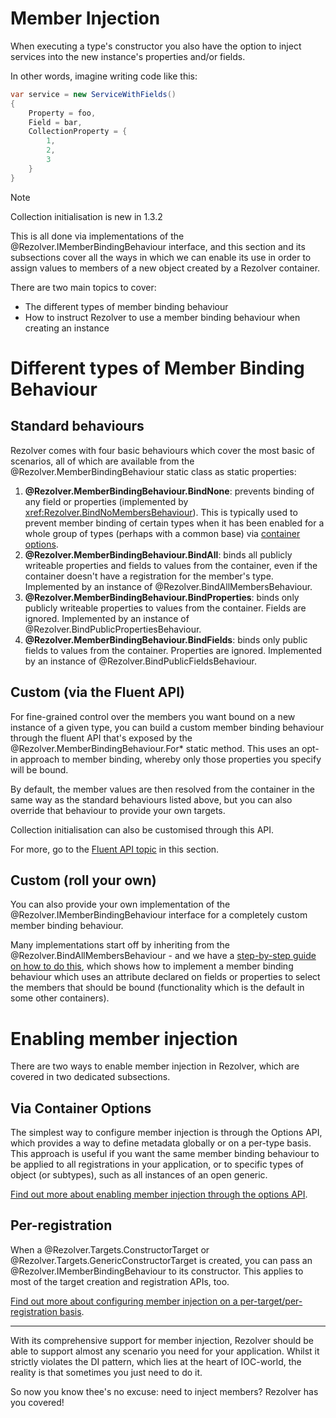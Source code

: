 ﻿# Member Injection

When executing a type's constructor you also have the option to inject services into the new instance's properties
and/or fields.

In other words, imagine writing code like this:

```cs
var service = new ServiceWithFields()
{
    Property = foo,
    Field = bar,
    CollectionProperty = {
        1,
        2,
        3
    }
}
```

> [!NOTE]
> Collection initialisation is new in 1.3.2

This is all done via implementations of the @Rezolver.IMemberBindingBehaviour interface, and this section and its subsections
cover all the ways in which we can enable its use in order to assign values to members of a new object created by a Rezolver
container.

There are two main topics to cover:
- The different types of member binding behaviour
- How to instruct Rezolver to use a member binding behaviour when creating an instance

# Different types of Member Binding Behaviour

## Standard behaviours

Rezolver comes with four basic behaviours which cover the most basic of scenarios, all of which are available
from the @Rezolver.MemberBindingBehaviour static class as static properties:

1. **@Rezolver.MemberBindingBehaviour.BindNone**: prevents binding of any field or properties (implemented by <xref:Rezolver.BindNoMembersBehaviour>).
This is typically used to prevent member binding of certain types when it has been enabled for a whole group of types (perhaps with a common base)
via [container options](options.md).
2. **@Rezolver.MemberBindingBehaviour.BindAll**: binds all publicly writeable properties and fields to values from the container, even
if the container doesn't have a registration for the member's type.  Implemented by an instance of @Rezolver.BindAllMembersBehaviour.
3. **@Rezolver.MemberBindingBehaviour.BindProperties**: binds only publicly writeable properties to values from the container.  Fields are
ignored.  Implemented by an instance of @Rezolver.BindPublicPropertiesBehaviour.
4. **@Rezolver.MemberBindingBehaviour.BindFields**: binds only public fields to values from the container.  Properties are
ignored.  Implemented by an instance of @Rezolver.BindPublicFieldsBehaviour.

## Custom (via the Fluent API)

For fine-grained control over the members you want bound on a new instance of a given type, you can build a custom member binding behaviour 
through the fluent API that's exposed by the @Rezolver.MemberBindingBehaviour.For* static method.  This uses an opt-in approach to member binding, 
whereby only those properties you specify will be bound.

By default, the member values are then resolved from the container in the same way as the standard behaviours listed above, but you can also
override that behaviour to provide your own targets.

Collection initialisation can also be customised through this API.

For more, go to the [Fluent API topic](fluent-api.md) in this section.

## Custom (roll your own)

You can also provide your own implementation of the @Rezolver.IMemberBindingBehaviour interface for a completely custom member binding behaviour.

Many implementations start off by inheriting from the @Rezolver.BindAllMembersBehaviour - and we have a 
[step-by-step guide on how to do this](custom.md), which shows how to implement a member binding behaviour which
uses an attribute declared on fields or properties to select the members that should be bound (functionality which
is the default in some other containers).

# Enabling member injection

There are two ways to enable member injection in Rezolver, which are covered in two dedicated subsections.

## Via Container Options

The simplest way to configure member injection is through the Options API, which provides a way to define metadata globally or on a per-type
basis.  This approach is useful if you want the same member binding behaviour to be applied to all registrations
in your application, or to specific types of object (or subtypes), such as all instances of an open generic.

[Find out more about enabling member injection through the options API](options.md).

## Per-registration

When a @Rezolver.Targets.ConstructorTarget or @Rezolver.Targets.GenericConstructorTarget is created, you can pass
an @Rezolver.IMemberBindingBehaviour to its constructor.  This applies to most of the target creation and registration
APIs, too.

[Find out more about configuring member injection on a per-target/per-registration basis](per-registration.md).

* * *

With its comprehensive support for member injection, Rezolver should be able to support almost any scenario you 
need for your application.  Whilst it strictly violates the DI pattern, which lies at the heart of IOC-world,
the reality is that sometimes you just need to do it.

So now you know thee's no excuse: need to inject members?  Rezolver has you covered!